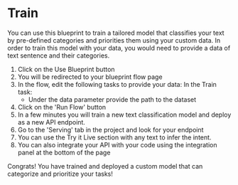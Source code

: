 # Train
You can use this blueprint to train a tailored model that classifies your text by pre-defined categories and priorities them using your custom data. In order to train this model with your data, you would need to provide a data of text sentence and their categories.
1. Click on the Use Blueprint button
2. You will be redirected to your blueprint flow page
3. In the flow, edit the following tasks to provide your data:
In the Train task:
   * Under the data parameter provide the path to the dataset
4. Click on the 'Run Flow' button
5. In a few minutes you will train a new text classification model and deploy as a new API endpoint.
6. Go to the 'Serving' tab in the project and look for your endpoint
7. You can use the Try it Live section with any text to infer the intent.
8. You can also integrate your API with your code using the integration panel at the bottom of the page

Congrats! You have trained and deployed a custom model that can categorize and prioritize your tasks!











